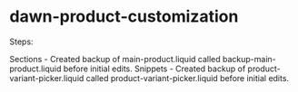 # dawn-product-customization

Steps:

Sections - Created backup of main-product.liquid called backup-main-product.liquid before initial edits. 
Snippets - Created backup of product-variant-picker.liquid called product-variant-picker.liquid before initial edits. 

